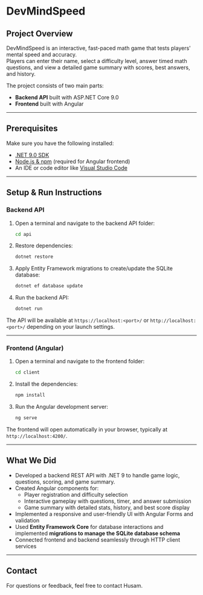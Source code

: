 
# DevMindSpeed

## Project Overview

DevMindSpeed is an interactive, fast-paced math game that tests players' mental speed and accuracy.  
Players can enter their name, select a difficulty level, answer timed math questions, and view a detailed game summary with scores, best answers, and history.

The project consists of two main parts:  
- **Backend API** built with ASP.NET Core 9.0  
- **Frontend** built with Angular  

---

## Prerequisites

Make sure you have the following installed:  
- [.NET 9.0 SDK](https://dotnet.microsoft.com/download)  
- [Node.js & npm](https://nodejs.org/) (required for Angular frontend)  
- An IDE or code editor like [Visual Studio Code](https://code.visualstudio.com/)

---

## Setup & Run Instructions

### Backend API

1. Open a terminal and navigate to the backend API folder:
    ```bash
    cd api
    ```

2. Restore dependencies:
    ```bash
    dotnet restore
    ```

3. Apply Entity Framework migrations to create/update the SQLite database:
    ```bash
    dotnet ef database update
    ```

4. Run the backend API:
    ```bash
    dotnet run
    ```

The API will be available at `https://localhost:<port>/` or `http://localhost:<port>/` depending on your launch settings.

---

### Frontend (Angular)

1. Open a terminal and navigate to the frontend folder:
    ```bash
    cd client
    ```

2. Install the dependencies:
    ```bash
    npm install
    ```

3. Run the Angular development server:
    ```bash
    ng serve
    ```

The frontend will open automatically in your browser, typically at `http://localhost:4200/`.

---

## What We Did

- Developed a backend REST API with .NET 9 to handle game logic, questions, scoring, and game summary.
- Created Angular components for:
  - Player registration and difficulty selection
  - Interactive gameplay with questions, timer, and answer submission
  - Game summary with detailed stats, history, and best score display
- Implemented a responsive and user-friendly UI with Angular Forms and validation
- Used **Entity Framework Core** for database interactions and implemented **migrations to manage the SQLite database schema**
- Connected frontend and backend seamlessly through HTTP client services

---

## Contact

For questions or feedback, feel free to contact Husam.


